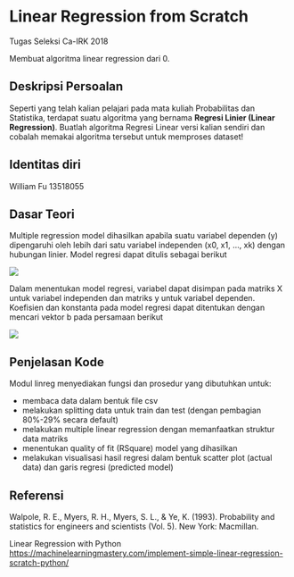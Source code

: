 # Linear Regression from Scratch
Tugas Seleksi Ca-IRK 2018

Membuat algoritma linear regression dari 0.

## Deskripsi Persoalan
Seperti yang telah kalian pelajari pada mata kuliah Probabilitas dan Statistika, terdapat suatu algoritma yang bernama <b>Regresi Linier (Linear Regression)</b>. Buatlah algoritma Regresi Linear versi kalian sendiri dan cobalah memakai algoritma tersebut untuk memproses dataset!

## Identitas diri
William Fu 13518055

## Dasar Teori
Multiple regression model dihasilkan apabila suatu variabel dependen (y) dipengaruhi oleh lebih dari satu variabel independen (x0, x1, ..., xk) dengan hubungan linier. Model regresi dapat ditulis sebagai berikut

<img src=https://latex.codecogs.com/gif.latex?%5Chat%7By%7D%20%3D%20b_%7B0%7D%20&plus;%20b_%7B1%7Dx_%7B1%7D%20&plus;%20...%20&plus;%20b_%7Bk%7Dx_%7Bk%7D>

Dalam menentukan model regresi, variabel dapat disimpan pada matriks X untuk variabel independen dan matriks y untuk variabel dependen. Koefisien dan konstanta pada model regresi dapat ditentukan dengan mencari vektor b pada persamaan berikut

<img src=https://latex.codecogs.com/gif.latex?%28X%5E%7Bt%7DX%29b%20%3D%20X%5E%7Bt%7Dy>

## Penjelasan Kode
Modul linreg menyediakan fungsi dan prosedur yang dibutuhkan untuk:
- membaca data dalam bentuk file csv
- melakukan splitting data untuk train dan test (dengan pembagian 80%-29% secara default)
- melakukan multiple linear regression dengan memanfaatkan struktur data matriks
- menentukan quality of fit (RSquare) model yang dihasilkan
- melakukan visualisasi hasil regresi dalam bentuk scatter plot (actual data) dan garis regresi (predicted model) 
    
## Referensi
Walpole, R. E., Myers, R. H., Myers, S. L., & Ye, K. (1993). Probability and statistics for engineers and scientists (Vol. 5). New York: Macmillan.

Linear Regression with Python https://machinelearningmastery.com/implement-simple-linear-regression-scratch-python/
